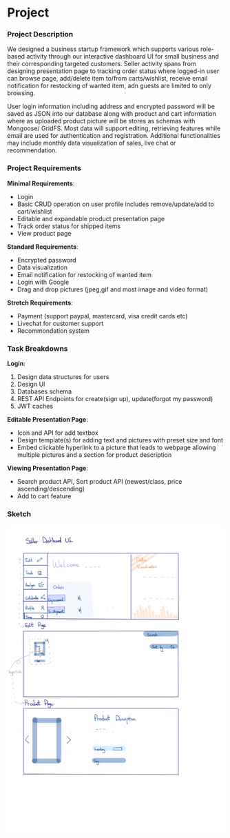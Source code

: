 # Project

### Project Description
We designed a business startup framework which supports various role-based activity through our interactive dashboard UI for small business and their corresponding targeted customers. Seller activity spans from designing presentation page to tracking order status where logged-in user can browse page, add/delete item to/from carts/wishlist, receive email notification for restocking of wanted item, adn guests are limited to only browsing.

User login information including address and encrypted password will be saved as JSON into our database along with product and cart information where as uploaded product picture will be stores as schemas with Mongoose/ GridFS. Most data will support editing, retrieving features while email are used for authentication and registration. Additional functionalities may include monthly data visualization of sales, live chat or recommendation. 

### Project Requirements
**Minimal Requirements**:
- Login
- Basic CRUD operation on user profile includes remove/update/add to cart/wishlist 
- Editable and expandable product presentation page 
- Track order status for shipped items
- View product page 

**Standard Requirements**:
- Encrypted password 
- Data visualization
- Email notification for restocking of wanted item
- Login with Google
- Drag and drop pictures (jpeg,gif and most image and video format)

**Stretch Requirements**:
- Payment (support paypal, mastercard, visa credit cards etc) 
- Livechat for customer support 
- Recommondation system 

### Task Breakdowns 
**Login**: 
1. Design data structures for users 
2. Design UI 
3. Databases schema 
4. REST API Endpoints for create(sign up), update(forgot my password) 
5. JWT caches

**Editable Presentation Page**:
- Icon and API for add textbox
- Design template(s) for adding text and pictures with preset size and font 
- Embed clickable hyperlink to a picture that leads to webpage allowing multiple pictures and a section for product description


**Viewing Presentation Page**: 
- Search product API, Sort product API (newest/class, price ascending/descending)
- Add to cart feature 

### Sketch 
![Rough_Sketch_Prototype.jpg](./Rough_Sketch_Prototype.jpg)

